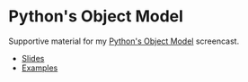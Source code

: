 # Python's Object Model

Supportive material for my [Python's Object Model](https://www.youtube.com/watch?v=QnDku649JFI) screencast.

* [Slides](https://github.com/s3rvac/talks/raw/master/2020-03-26-Python-Object-Model/slides.pdf)
* [Examples](https://github.com/s3rvac/talks/tree/master/2020-03-26-Python-Object-Model/examples)
